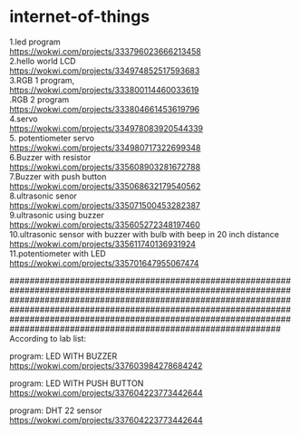 # internet-of-things





1.led program<br>
https://wokwi.com/projects/333796023666213458<br>
2.hello world LCD<br>
https://wokwi.com/projects/334974852517593683<br>
3.RGB 1 program,<br>
https://wokwi.com/projects/333800114460033619<br>
.RGB 2 program<br>
https://wokwi.com/projects/333804661453619796<br>
4.servo<br>
https://wokwi.com/projects/334978083920544339<br>
5. potentiometer servo<br>
https://wokwi.com/projects/334980717322699348<br>
6.Buzzer  with resistor<br>
https://wokwi.com/projects/335608903281672788<br>
7.Buzzer with push button<br>
https://wokwi.com/projects/335068632179540562<br>
8.ultrasonic senor<br>
https://wokwi.com/projects/335071500453282387<br>
9.ultrasonic using buzzer <br>
https://wokwi.com/projects/335605272348197460<br>
10.ultrasonic sensor with buzzer with bulb with beep in 20  inch distance<br>
https://wokwi.com/projects/335611740136931924<br>
11.potentiometer with LED<br>
https://wokwi.com/projects/335701647955067474<br>




##############################################################################################################################################################################################################################################################################################################################################
According to lab list:


program:  LED WITH BUZZER
https://wokwi.com/projects/337603984278684242

program: LED WITH PUSH BUTTON
https://wokwi.com/projects/337604223773442644

program: DHT 22 sensor
https://wokwi.com/projects/337604223773442644
